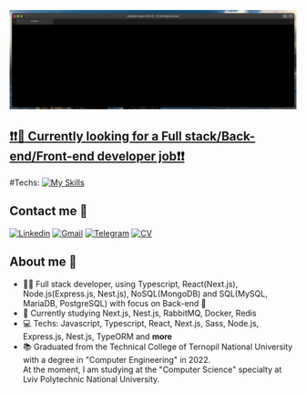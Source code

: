 ![](https://github.com/OlehKozii/OlehKozii/blob/main/Welcome.gif)<br />

## <ins><b>❗️❗️:briefcase: Currently looking for a Full stack/Back-end/Front-end developer job❗️❗️</b></ins>
#Techs: [![My Skills](https://skillicons.dev/icons?i=js,ts,react,sass,nodejs,express,nestjs,mongodb,postgres,heroku)](https://skillicons.dev)
## Contact me :iphone:
[![Linkedin](https://img.shields.io/badge/LinkedIn-0077B5?style=for-the-badge&logo=linkedin&logoColor=white)](https://www.linkedin.com/in/oleh-kozii-239916251/)
[![Gmail](https://img.shields.io/badge/Gmail-D14836?style=for-the-badge&logo=gmail&logoColor=white)](mailto:ukraine2342@gmail.com)
[![Telegram](https://img.shields.io/badge/Telegram-2CA5E0?style=for-the-badge&logo=telegram&logoColor=white)](https://t.me/OlehProg)
[![CV](https://img.shields.io/badge/bio.link-000000%7D?style=for-the-badge&logo=biolink&logoColor=white)](https://drive.google.com/file/d/1X3IAFBPC0uv-lvRU-jAIC2fo9teOuRO5/view?usp=sharing)

## About me 👋

- :man_technologist: Full stack developer, using Typescript, React(Next.js), Node.js(Express.js, Nest.js), NoSQL(MongoDB) and SQL(MySQL, MariaDB, PostgreSQL) with focus on Back-end :dizzy:
- 🔎 Currently studying Next.js, Nest.js, RabbitMQ, Docker, Redis
- 💻 Techs: Javascript, Typescript, React, Next.js, Sass, Node.js, Express.js, Nest.js, TypeORM and **more**
- :books: Graduated from the Technical College of Ternopil National University with a degree in "Computer Engineering" in 2022.<br />
At the moment, I am studying at the "Computer Science" specialty at Lviv Polytechnic National University.
